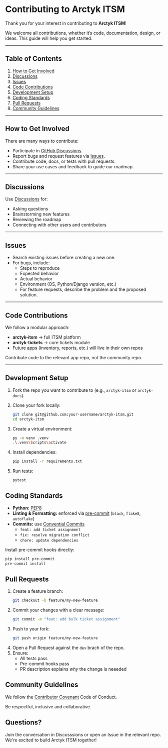 # Contributing to Arctyk ITSM

Thank you for your interest in contributing to **Arctyk ITSM**!  

We welcome all contributions, whether it’s code, documentation, design, or ideas. This guide will help you get started.

---

## Table of Contents
1. [How to Get Involved](#-how-to-get-involved)
2. [Discussions](#-discussions)
3. [Issues](#-issues)
4. [Code Contributions](#-code-contributions)
5. [Development Setup](#-development-setup)
6. [Coding Standards](#-coding-standards)
7. [Pull Requests](#-pull-requests)
8. [Community Guidelines](#-community-guidelines)

---

## How to Get Involved
There are many ways to contribute:
- Participate in [GitHub Discussions](https://github.com/orgs/Arctyk-ITSM/discussions).
- Report bugs and request features via [Issues](https://github.com/Arctyk-ITSM/arctyk-itsm/issues).
- Contribute code, docs, or tests with pull requests.
- Share your use cases and feedback to guide our roadmap.

---

## Discussions
Use [Discussions](https://github.com/orgs/Arctyk-ITSM/discussions) for:
- Asking questions
- Brainstorming new features
- Reviewing the roadmap
- Connecting with other users and contributors

---

## Issues
- Search existing issues before creating a new one.  
- For bugs, include:
  - Steps to reproduce
  - Expected behavior
  - Actual behavior
  - Environment (OS, Python/Django version, etc.)
  - For feature requests, describe the problem and the proposed solution.

---

## Code Contributions
We follow a modular approach:
- **arctyk-itsm** → full ITSM platform  
- **arctyk-tickets** → core tickets module  
- Future apps (inventory, reports, etc.) will live in their own repos  

Contribute code to the relevant app repo, not the community repo.

---

## Development Setup
1. Fork the repo you want to contribute to (e.g., `arctyk-itsm` or `arctyk-docs`).
2. Clone your fork locally:
   ```bash
   git clone git@github.com:your-username/arctyk-itsm.git
   cd arctyk-itsm
    ```
3. Create a virtual environment:

    ```bash
    py -m venv .venv
    .\.venv\Scripts\activate
    ```
4. Install dependencies:
    ```bash
    pip install -r requirements.txt
    ```
5. Run tests:
    ```bash
    pytest
    ```
## Coding Standards
- **Python:** [PEP8](https://peps.python.org/pep-0008/)
- **Linting & Formatting:** enforced via [pre-commit](https://pre-commit.com/) (`black`, `flake8`, `autoflake`)
- **Commits:** use [Convential Commits](https://www.conventionalcommits.org/)
    - `feat: add ticket assignment`
    - `fix: resolve migration conflict`
    - `chore: update dependencies`

Install pre-commit hooks directly:

```bash
pip install pre-commit
pre-commit install
```

## Pull Requests
1. Create a feature branch:
    ```bash
    git checkout -b feature/my-new-feature
    ```
2. Commit your changes with a clear message:
    ```bash
    git commit -m "feat: add bulk ticket assignment"
    ```
3. Push to your fork:
    ```bash
    git push origin feature/my-new-feature
    ```
4. Open a Pull Request against the `dev` brach of the repo.
5. Ensure:
    - All tests pass
    - Pre-commit hooks pass
    - PR description explains *why* the change is neeeded

## Community Guidelines
We follow the [Contributor Covenant](https://www.contributor-covenant.org/) Code of Conduct.

Be respectful, inclusive and collaborative.

## Questions?
Join the conversation in Discusssions or open an Issue in the relevant repo.
We're excited to build Arctyk ITSM together!

